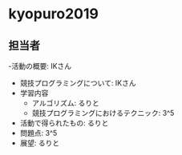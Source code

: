 # kyopuro2019

## 担当者
-活動の概要: IKさん
- 競技プログラミングについて: IKさん
- 学習内容
    - アルゴリズム: るりと
    - 競技プログラミングにおけるテクニック: 3^5
- 活動で得られたもの: るりと
- 問題点: 3^5
- 展望: るりと
